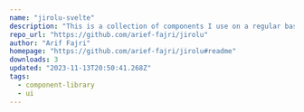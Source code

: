 ```yaml
---
name: "jirolu-svelte"
description: "This is a collection of components I use on a regular basis packaged up for use."
repo_url: "https://github.com/arief-fajri/jirolu"
author: "Arif Fajri"
homepage: "https://github.com/arief-fajri/jirolu#readme"
downloads: 3
updated: "2023-11-13T20:50:41.268Z"
tags: 
  - component-library
  - ui
---
```


